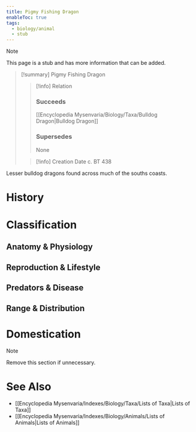 ```yaml
---
title: Pigmy Fishing Dragon
enableToc: true
tags:
  - biology/animal
  - stub
---
```


> [!note]
> This page is a stub and has more information that can be added.

> [!summary] Pigmy Fishing Dragon
> > [!info] Relation
> > ### Succeeds
> > [[Encyclopedia Mysenvaria/Biology/Taxa/Bulldog Dragon|Bulldog Dragon]]
> > ### Supersedes
> > None
>
> > [!info] Creation Date
> > c. BT 438

Lesser bulldog dragons found across much of the souths coasts.
# History

# Classification
## Anatomy & Physiology

## Reproduction & Lifestyle

## Predators & Disease

## Range & Distribution

# Domestication

> [!note]
> Remove this section if unnecessary.
# See Also
- [[Encyclopedia Mysenvaria/Indexes/Biology/Taxa/Lists of Taxa|Lists of Taxa]]
- [[Encyclopedia Mysenvaria/Indexes/Biology/Animals/Lists of Animals|Lists of Animals]]
